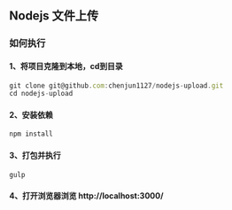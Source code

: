 ## Nodejs 文件上传
### 如何执行
####  1、将项目克隆到本地，cd到目录
```javascript
git clone git@github.com:chenjun1127/nodejs-upload.git
cd nodejs-upload
```
#### 2、安装依赖
```javascript
npm install
```
#### 3、打包并执行
```javascript
gulp
```
#### 4、打开浏览器浏览 http://localhost:3000/
